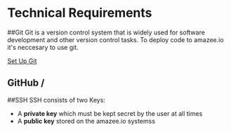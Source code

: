 # Technical Requirements

##Git
Git is a version control system that is widely used for software development and other version control tasks. To deploy code to amazee.io it's neccesary to use git.

[Set Up Git](https://help.github.com/articles/set-up-git/)

## GitHub / 

##SSH
SSH consists of two Keys:

- A **private key** which must be kept secret by the user at all times
- A **public key** stored on the amazee.io systemss

